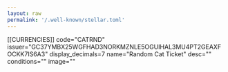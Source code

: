 ```yaml
---
layout: raw
permalink: '/.well-known/stellar.toml'
---
```


[[CURRENCIES]]
code="CATRND"
issuer="GC37YMBX25WGFHAD3NORKMZNLE5OGUIHAL3MU4PT2GEAXFOCKK7IS6A3"
display_decimals=7
name="Random Cat Ticket"
desc=""
conditions=""
image=""
